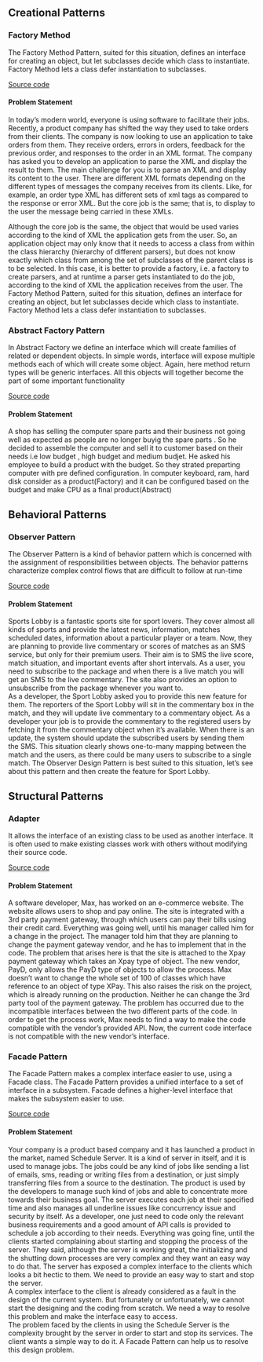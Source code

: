 
<p name="factory"></p>

## Creational Patterns 
### Factory Method 
The Factory Method Pattern, suited for this situation, defines an interface for creating an object, but let subclasses decide which
        class to instantiate. Factory Method lets a class defer instantiation to subclasses.
   
   [Source code](https://github.com/senthil338/coding_interview/blob/master/CodingPractice/CodingPractice/DesignPattern/FactoryDesign.cs)

#### Problem Statement

In today’s modern world, everyone is using software to facilitate their jobs. Recently, a product company has shifted the way
they used to take orders from their clients. The company is now looking to use an application to take orders from them. They
receive orders, errors in orders, feedback for the previous order, and responses to the order in an XML format. The company has
asked you to develop an application to parse the XML and display the result to them.
The main challenge for you is to parse an XML and display its content to the user. There are different XML formats depending
on the different types of messages the company receives from its clients. Like, for example, an order type XML has different sets
of xml tags as compared to the response or error XML. But the core job is the same; that is, to display to the user the message
being carried in these XMLs.    


Although the core job is the same, the object that would be used varies according to the kind of XML the application gets from
the user. So, an application object may only know that it needs to access a class from within the class hierarchy (hierarchy of
different parsers), but does not know exactly which class from among the set of subclasses of the parent class is to be selected.
In this case, it is better to provide a factory, i.e. a factory to create parsers, and at runtime a parser gets instantiated to do the job,
according to the kind of XML the application receives from the user.
The Factory Method Pattern, suited for this situation, defines an interface for creating an object, but let subclasses decide which
class to instantiate. Factory Method lets a class defer instantiation to subclasses.


<p name="abstractfactory"></p>

### Abstract Factory Pattern

In Abstract Factory we define an interface which will create families of related or dependent objects. In simple words, interface will expose multiple methods each of which will create some object. Again, here method return types will be generic interfaces. All this objects will together become the part of some important functionality

[Source code](https://github.com/senthil338/coding_interview/blob/master/CodingPractice/CodingPractice/DesignPattern/AbstractFactory.cs)

#### Problem Statement

A shop has selling the computer spare parts and their business not going well as expected as people are no longer buyig the spare parts . So he decided to assemble the computer and sell it to customer based on their needs i.e low budget , high budget and medium budjet.
He asked his employee to build a product with the budget. So they strated preparting computer with pre defined configuration. 
In computer keyboard, ram, hard disk consider as a product(Factory) and it can be configured based on the budget and make CPU as a final  product(Abstract)


## Behavioral Patterns
<p name="observer"></p>


### Observer Pattern

The Observer Pattern is a kind of behavior pattern which is concerned with the assignment of responsibilities between objects.
The behavior patterns characterize complex control flows that are difficult to follow at run-time

[Source code](https://github.com/senthil338/coding_interview/blob/master/CodingPractice/CodingPractice/DesignPattern/ObserverPattern.cs)
 
#### Problem Statement

Sports Lobby is a fantastic sports site for sport lovers. They cover almost all kinds of sports and provide the latest news,
information, matches scheduled dates, information about a particular player or a team. Now, they are planning to provide live
commentary or scores of matches as an SMS service, but only for their premium users. Their aim is to SMS the live score, match
situation, and important events after short intervals. As a user, you need to subscribe to the package and when there is a live
match you will get an SMS to the live commentary. The site also provides an option to unsubscribe from the package whenever
you want to.   
As a developer, the Sport Lobby asked you to provide this new feature for them. The reporters of the Sport Lobby will sit in
the commentary box in the match, and they will update live commentary to a commentary object. As a developer your job is to
provide the commentary to the registered users by fetching it from the commentary object when it’s available. When there is an
update, the system should update the subscribed users by sending them the SMS.
This situation clearly shows one-to-many mapping between the match and the users, as there could be many users to subscribe to
a single match. The Observer Design Pattern is best suited to this situation, let’s see about this pattern and then create the feature
for Sport Lobby.    

## Structural Patterns
<p name="adapter"></p>

### Adapter
It allows the interface of an existing class to be used as another interface. It is often used to make existing classes work with others without modifying their source code.   

[Source code](https://github.com/senthil338/coding_interview/blob/master/CodingPractice/CodingPractice/DesignPattern/AdapterPattern.cs)

#### Problem Statement
A software developer, Max, has worked on an e-commerce website. The website allows users to shop and pay online. The site
is integrated with a 3rd party payment gateway, through which users can pay their bills using their credit card. Everything was
going well, until his manager called him for a change in the project.
The manager told him that they are planning to change the payment gateway vendor, and he has to implement that in the
code.
The problem that arises here is that the site is attached to the Xpay payment gateway which takes an Xpay type of object. The
new vendor, PayD, only allows the PayD type of objects to allow the process. Max doesn’t want to change the whole set of 100
of classes which have reference to an object of type XPay. This also raises the risk on the project, which is already running on the
production. Neither he can change the 3rd party tool of the payment gateway. The problem has occurred due to the incompatible
interfaces between the two different parts of the code. In order to get the process work, Max needs to find a way to make the
code compatible with the vendor’s provided API. Now, the current code interface is not compatible with the new vendor’s interface.

### Facade Pattern

The Facade Pattern makes a complex interface easier to use, using a Facade class. The Facade Pattern provides a unified interface
to a set of interface in a subsystem. Facade defines a higher-level interface that makes the subsystem easier to use.

[Source code](https://github.com/senthil338/coding_interview/blob/master/CodingPractice/CodingPractice/DesignPattern/Facade.cs)

#### Problem Statement
Your company is a product based company and it has launched a product in the market, named Schedule Server. It is a kind
of server in itself, and it is used to manage jobs. The jobs could be any kind of jobs like sending a list of emails, sms, reading
or writing files from a destination, or just simply transferring files from a source to the destination. The product is used by the
developers to manage such kind of jobs and able to concentrate more towards their business goal. The server executes each job
at their specified time and also manages all underline issues like concurrency issue and security by itself. As a developer, one
just need to code only the relevant business requirements and a good amount of API calls is provided to schedule a job according
to their needs.
Everything was going fine, until the clients started complaining about starting and stopping the process of the server. They said,
although the server is working great, the initializing and the shutting down processes are very complex and they want an easy
way to do that. The server has exposed a complex interface to the clients which looks a bit hectic to them.
We need to provide an easy way to start and stop the server.    
A complex interface to the client is already considered as a fault in the design of the current system. But fortunately or unfortunately, we cannot start the designing and the coding from scratch. We need a way to resolve this problem and make the interface
easy to access.    
The problem faced by the clients in using the Schedule Server is the complexity brought by the server in order to start and stop
its services. The client wants a simple way to do it. A Facade Pattern can help us to resolve this design problem.    



